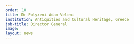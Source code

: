 ```yaml
---
order: 10
title: Dr Polyxeni Adam-Veleni
institution: Antiquities and Cultural Heritage, Greece
job-title: Director General
image:
layout: news
---
```

